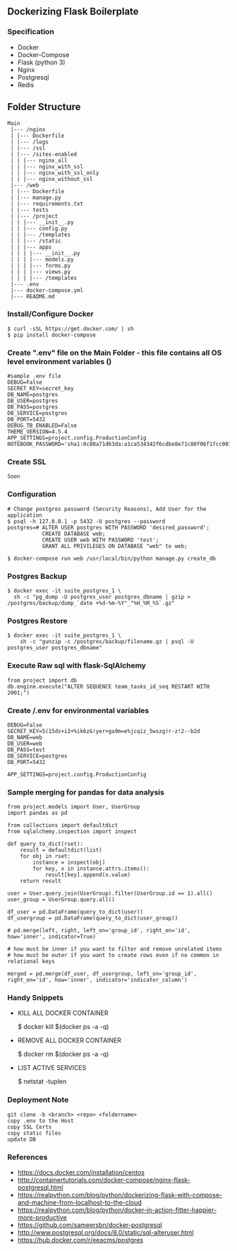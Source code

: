 ## Dockerizing Flask Boilerplate

### Specification
 - Docker
 - Docker-Compose
 - Flask (python 3)
 - Nginx
 - Postgresql
 - Redis

## Folder Structure

    Main
     |--- /nginx
     | |--- Dockerfile
     | |--- /logs    
     | |--- /ssl
     | |--- /sites-enabled
     | | |--- nginx_all
     | | |--- nginx_with_ssl
     | | |--- nginx_with_ssl_only
     | | |--- nginx_without_ssl     
     |--- /web
     | |--- Dockerfile
     | |--- manage.py
     | |--- requirements.txt
     | |--- tests
     | |--- /project
     | | |--- __init__.py
     | | |--- config.py
     | | |--- /templates 
     | | |--- /static
     | | |--- apps
     | | | |--- __init__.py
     | | | |--- models.py
     | | | |--- forms.py
     | | | |--- views.py
     | | | |--- /templates
     |--- .env
     |--- docker-compose.yml
     |--- README.md

### Install/Configure Docker

    $ curl -sSL https://get.docker.com/ | sh
    $ pip install docker-compose

### Create ".env" file on the Main Folder - this file contains all OS level environment variables ()
    
    #sample .env file
    DEBUG=False
    SECRET_KEY=secret_key
    DB_NAME=postgres
    DB_USER=postgres
    DB_PASS=postgres
    DB_SERVICE=postgres
    DB_PORT=5432
    DEBUG_TB_ENABLED=False
    THEME_VERSION=4.5.4  
    APP_SETTINGS=project.config.ProductionConfig  
    NOTEBOOK_PASSWORD='sha1:0c80a71d63da:a1ca534342f6cdbe8e71c80f06f1fcc0011bd55b'    

### Create SSL

    Soon
    
### Configuration

    # Change postgres password (Security Reasons), Add User for the application
    $ psql -h 127.0.0.1 -p 5432 -U postgres --password
    postgres=# ALTER USER postgres WITH PASSWORD 'desired_password';
               CREATE DATABASE web;
               CREATE USER web WITH PASSWORD 'test';
               GRANT ALL PRIVILEGES ON DATABASE "web" to web;

    $ docker-compose run web /usr/local/bin/python manage.py create_db

### Postgres Backup

    $ docker exec -it suite_postgres_1 \
      sh -c "pg_dump -U postgres_user postgres_dbname | gzip > /postgres/backup/dump_`date +%d-%m-%Y"_"%H_%M_%S`.gz"

### Postgres Restore

    $ docker exec -it suite_postgres_1 \
        sh -c "gunzip -c /postgres/backup/filename.gz | psql -U postgres_user postgres_dbname"

### Execute Raw sql with flask-SqlAlchemy
    
    from project import db
    db.engine.execute("ALTER SEQUENCE team_tasks_id_seq RESTART WITH 2001;")

### Create /.env for environmental variables

    DEBUG=False
    SECRET_KEY=5(15ds+i2+%ik6z&!yer+ga9m=e%jcqiz_5wszg)r-z!2--b2d
    DB_NAME=web
    DB_USER=web
    DB_PASS=test
    DB_SERVICE=postgres
    DB_PORT=5432

    APP_SETTINGS=project.config.ProductionConfig

### Sample merging for pandas for data analysis
    
    from project.models import User, UserGroup
    import pandas as pd
    
    from collections import defaultdict
    from sqlalchemy.inspection import inspect
    
    def query_to_dict(rset):
        result = defaultdict(list)
        for obj in rset:
            instance = inspect(obj)
            for key, x in instance.attrs.items():
                result[key].append(x.value)
        return result
    
    user = User.query.join(UserGroup).filter(UserGroup.id == 1).all()
    user_group = UserGroup.query.all()	
    
    df_user	= pd.DataFrame(query_to_dict(user))
    df_usergroup = pd.DataFrame(query_to_dict(user_group))
    
    # pd.merge(left, right, left_on='group_id', right_on='id', how='inner', indicator=True)
    
    # how must be inner if you want to filter and remove unrelated items
    # how must be outer if you want to create rows even if no common in relational keys
    
    merged = pd.merge(df_user, df_usergroup, left_on='group_id', right_on='id', how='inner', indicator='indicator_column')
    


### Handy Snippets

- KILL ALL DOCKER CONTAINER


    $ docker kill $(docker ps -a -q)

- REMOVE ALL DOCKER CONTAINER


    $ docker rm $(docker ps -a -q)

- LIST ACTIVE SERVICES


    $ netstat -tuplen

### Deployment Note
    git clone -b <branch> <repo> <foldername>
    copy .env to the Host
    copy SSL Certs
    copy static files
    update DB

### References
* <https://docs.docker.com/installation/centos>
* <http://containertutorials.com/docker-compose/nginx-flask-postgresql.html>
* <https://realpython.com/blog/python/dockerizing-flask-with-compose-and-machine-from-localhost-to-the-cloud>
* <https://realpython.com/blog/python/docker-in-action-fitter-happier-more-productive>
* <https://github.com/sameersbn/docker-postgresql>
* <http://www.postgresql.org/docs/8.0/static/sql-alteruser.html>
* <https://hub.docker.com/r/eeacms/postgres>
